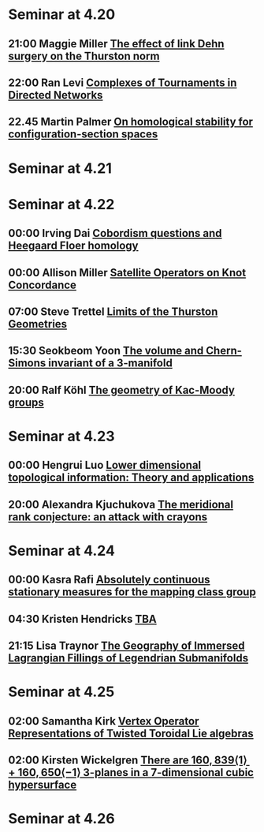 # Seminar at 4.20
## 21:00	Maggie Miller	[The effect of link Dehn surgery on the Thurston norm](https://u.osu.edu/ckvkastrks/2020/04/07/)

## 22:00	Ran Levi	    [Complexes of Tournaments in Directed Networks](https://sites.google.com/view/nialltaggartmath/oats)
## 22.45 Martin Palmer [On homological stability for configuration-section spaces](https://www.maths.ox.ac.uk/node/34899)
# Seminar at 4.21
# Seminar at 4.22
## 00:00	Irving Dai	  [Cobordism questions and Heegaard Floer homology](https://sites.google.com/bc.edu/virtualtopology/trends-in-ldt)

## 00:00	  Allison Miller  [Satellite Operators on Knot Concordance](https://sites.google.com/bc.edu/virtualtopology/trends-in-ldt)
	  
## 07:00 Steve Trettel [Limits of the Thurston Geometries](https://mathematics.stanford.edu/events/topology/limits-thurston-geometries-0)
## 15:30 Seokbeom Yoon [The volume and Chern-Simons invariant of a 3-manifold](https://www.ktrt-seminars.com/)
## 20:00 Ralf Köhl	    [The geometry of Kac-Moody groups](http://www1.mat.uniroma1.it/ricerca/seminari/algebra-geometria/)
# Seminar at 4.23
## 00:00	Hengrui Luo	[Lower dimensional topological information: Theory and applications](https://topology.ima.umn.edu/seminars)
## 20:00	Alexandra Kjuchukova	[The meridional rank conjecture: an attack with crayons](https://lrobert.perso.math.cnrs.fr/kos.html)
# Seminar at 4.24
## 00:00	Kasra Rafi	[Absolutely continuous stationary measures for the mapping class group](https://sites.google.com/view/bistro-seminar/)
## 04:30 Kristen Hendricks [TBA](https://www.math.princeton.edu/events/tba-2020-04-23t203000-0)
## 21:15 Lisa Traynor  [The Geography of Immersed Lagrangian Fillings of Legendrian Submanifolds](https://dms.umontreal.ca/~cornea/Seminar.html)
# Seminar at 4.25
## 02:00	Samantha Kirk	[Vertex Operator Representations of Twisted Toroidal Lie algebras](https://sites.google.com/vcu.edu/gtmp/home)
## 02:00 Kirsten Wickelgren [There are $160,839 \langle 1 \rangle + 160,650 \langle -1\rangle$ 3-planes in a 7-dimensional cubic hypersurface](https://agstanford.com/2020/03/27/the-stanford-algebraic-geometry-seminar-online/)
# Seminar at 4.26
